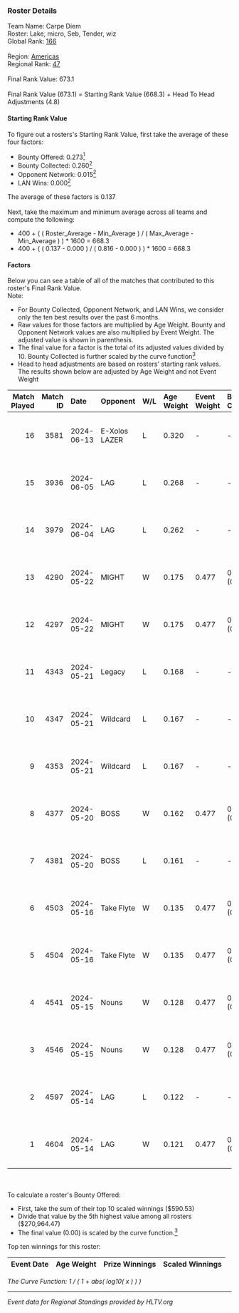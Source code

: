 ### Roster Details<br />
Team Name: Carpe Diem<br />
Roster: Lake, micro, Seb, Tender, wiz<br />
Global Rank: [166](../../standings_global_2024_10_23.md)<br />
<br />
Region: [Americas]( ../../standings_americas_2024_10_23.md)<br />
Regional Rank: [47]( ../../standings_americas_2024_10_23.md)<br />
<br />
Final Rank Value:  673.1<br />
<br />
Final Rank Value (673.1) = Starting Rank Value (668.3) + Head To Head Adjustments (4.8)<br />

#### Starting Rank Value<br />
To figure out a rosters's Starting Rank Value, first take the average of these four factors:<br />
- Bounty Offered: 0.273[<sup>1</sup>](#table2)
- Bounty Collected: 0.260[<sup>2</sup>](#table1)
- Opponent Network: 0.015[<sup>2</sup>](#table1)
- LAN Wins: 0.000[<sup>2</sup>](#table1)

The average of these factors is 0.137<br />
<br />
Next, take the maximum and minimum average across all teams and compute the following:<br />
- 400 + ( ( Roster_Average - Min_Average ) / ( Max_Average - Min_Average ) ) * 1600 = 668.3
- 400 + ( ( 0.137 - 0.000 ) / ( 0.816 - 0.000 ) ) * 1600 = 668.3


#### Factors<br />
Below you can see a table of all of the matches that contributed to this roster's Final Rank Value.<br />
Note:<br />

- For Bounty Collected, Opponent Network, and LAN Wins, we consider only the ten best results over the past 6 months.
- Raw values for those factors are multiplied by Age Weight. Bounty and Opponent Network values are also multiplied by Event Weight. The adjusted value is shown in parenthesis.
- The final value for a factor is the total of its adjusted values divided by 10. Bounty Collected is further scaled by the curve function[<sup>3</sup>](#curveFunction)
- Head to head adjustments are based on rosters' starting rank values. The results shown below are adjusted by Age Weight and not Event Weight
<span id="table1"></span><br />


| Match Played | Match ID | Date       | Opponent      | W/L | Age Weight | Event Weight | Bounty Collected | Opponent Network | LAN Wins  | H2H Adj. | Roster                        |
| -: | -: | :- | :- | :- | :- | :- | :- | :- | :- | -: | :- |
|           16 |     3581 | 2024-06-13 | E-Xolos LAZER | L   | 0.320      | -            | -                | -                | -         |    -3.11 | Lake, micro, Seb, Tender, wiz |
|           15 |     3936 | 2024-06-05 | LAG           | L   | 0.268      | -            | -                | -                | -         |    -4.56 | Lake, micro, Seb, Tender, wiz |
|           14 |     3979 | 2024-06-04 | LAG           | L   | 0.262      | -            | -                | -                | -         |    -4.57 | Lake, micro, Seb, Tender, wiz |
|           13 |     4290 | 2024-05-22 | MIGHT         | W   | 0.175      | 0.477        | 0.000 (0.000)    | 0.006 (0.000)    | 0 (0.000) |     1.41 | Lake, micro, Seb, Tender, wiz |
|           12 |     4297 | 2024-05-22 | MIGHT         | W   | 0.175      | 0.477        | 0.000 (0.000)    | 0.006 (0.000)    | 0 (0.000) |     1.42 | Lake, micro, Seb, Tender, wiz |
|           11 |     4343 | 2024-05-21 | Legacy        | L   | 0.168      | -            | -                | -                | -         |    -0.85 | Lake, micro, Seb, Tender, wiz |
|           10 |     4347 | 2024-05-21 | Wildcard      | L   | 0.167      | -            | -                | -                | -         |    -0.37 | Lake, micro, Seb, Tender, wiz |
|            9 |     4353 | 2024-05-21 | Wildcard      | L   | 0.167      | -            | -                | -                | -         |    -0.37 | Lake, micro, Seb, Tender, wiz |
|            8 |     4377 | 2024-05-20 | BOSS          | W   | 0.162      | 0.477        | 0.055 (0.004)    | 0.402 (0.031)    | 0 (0.000) |     3.95 | Lake, micro, Seb, Tender, wiz |
|            7 |     4381 | 2024-05-20 | BOSS          | L   | 0.161      | -            | -                | -                | -         |    -1.14 | Lake, micro, Seb, Tender, wiz |
|            6 |     4503 | 2024-05-16 | Take Flyte    | W   | 0.135      | 0.477        | 0.006 (0.000)    | 0.258 (0.017)    | 0 (0.000) |     2.94 | Lake, micro, Seb, Tender, wiz |
|            5 |     4504 | 2024-05-16 | Take Flyte    | W   | 0.135      | 0.477        | 0.006 (0.000)    | 0.258 (0.017)    | 0 (0.000) |     2.96 | Lake, micro, Seb, Tender, wiz |
|            4 |     4541 | 2024-05-15 | Nouns         | W   | 0.128      | 0.477        | 0.074 (0.005)    | 0.646 (0.040)    | 0 (0.000) |     3.74 | Lake, micro, Seb, Tender, wiz |
|            3 |     4546 | 2024-05-15 | Nouns         | W   | 0.128      | 0.477        | 0.074 (0.005)    | 0.646 (0.040)    | 0 (0.000) |     3.74 | Lake, micro, Seb, Tender, wiz |
|            2 |     4597 | 2024-05-14 | LAG           | L   | 0.122      | -            | -                | -                | -         |    -2.08 | Lake, micro, Seb, Tender, wiz |
|            1 |     4604 | 2024-05-14 | LAG           | W   | 0.121      | 0.477        | 0.003 (0.000)    | 0.044 (0.003)    | 0 (0.000) |     1.76 | Lake, micro, Seb, Tender, wiz |

<br />
<span id="table2"></span><br />
To calculate a roster's Bounty Offered:<br />

- First, take the sum of their top 10 scaled winnings ($590.53)
- Divide that value by the 5th highest value among all rosters ($270,964.47)
- The final value (0.00) is scaled by the curve function.[<sup>3</sup>](#curveFunction)

Top ten winnings for this roster:<br />

| Event Date | Age Weight | Prize Winnings | Scaled Winnings |
| :- | -: | :- | :- |


<span id="curveFunction"></span>_The Curve Function: 1 / ( 1 + abs( log10( x ) ) )_<br />

---
_Event data for Regional Standings provided by HLTV.org_<br />
